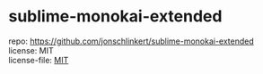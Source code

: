 # sublime-monokai-extended

repo: <https://github.com/jonschlinkert/sublime-monokai-extended>  
license: MIT  
license-file: [MIT](LICENSE)
